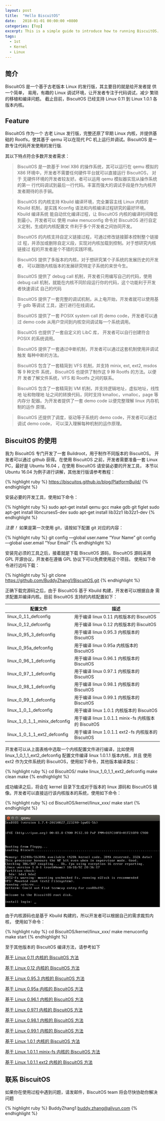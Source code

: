```yaml
---
layout: post
title:  "Hello BiscuitOS"
date:   2018-01-01 00:00:00 +0800
categories: [Top]
excerpt: This is a simple guide to introduce how to running BiscuitOS.
tags:
  - 1st
  - Kernel
  - Linux
---
```


## 简介

BiscuitOS 是一个基于古老版本 Linux 的发行版，其主要目的就是给开发者提
供一个简单， 易用，有趣的 Linux 调试环境，让开发者专注于代码调试，减少
繁琐的移植和编译问题。 截止目前，BiscuitOS 已经支持 Linux 0.11 到 
Linux 1.0.1 各版本内核。 

## Feature

BiscuitOS 作为一个 古老 Linux 发行版，完整还原了早期 Linux 内核，并提供基础的 Rootfs，使其基于 qemu 可以在现代 PC 机上运行并调试。BiscuitOS 是一款专注代码开发使用的发行版.

其以下特点符合多数开发者需求：
  
> BiscuitOS 是一款基于 Intel X86 的操作系统，其可以运行在 qemu 模拟的 
> X86 环境中，开发者不需要任何硬件平台就可以直接运行 BiscuitOS， 对于
> 无硬件环境的开发者较友好。者可以运用 qemu 模拟器实现从操作系统的第一
> 行代码调试到最后一行代码。丰富而强大的调试手段是作为内核开发者期待的杀手锏。

> BiscuitOS 的内核支持 Kbuild 编译环境，完全兼容主线 Linux 内核的 Kbuild
> 机制，是实践 Kconfig 语法和内核编译过程研究的最好环境。Kbuild 编译系统
> 能自动优化编译过程，让 BiscuitOS 内核的编译时间降低到最小。开发者可以
> 使用 make menuconfig 命令对 BiscuitOS 进行自定义定制，生成的内核配置文
> 件利于多个开发者之间协同开发。

> BiscuitOS 的内核支持自定义链接过程，可通过修改链接脚本控制整个链接过
> 程，并添加或删除自定义段，实现对内核加载到控制。对于想研究内核链接过
> 程的开发者是个不错的实践环境。
    
> BiscuitOS 提供了多版本的内核，对于想研究某个子系统的发展历史的开发者，
> 可以跟随内核版本的发展研究特定子系统的来世今生。

> BiscuitOS 提供了 debug call 机制，开发者只用编写自己的代码，使用 debug 
> call 机制，就能在内核不同阶段运行你的代码，这个功能利于开发者快速调试
> 自己的代码
    
> BiscuitOS 提供了一套完整的调试机制，从上电开始，开发者就可以使用基于 
> gdb 等调试 工具，逐行进行在线调试。
    
> BiscuitOS 提供了一套 POSIX system call 的 demo code，开发者可以通过 
> demo code 从用户空间到内核空间调试每一个系统调用。
    
> BiscuitOS 也提供了一套自定义的 LibC 库， 开发者可以自行创建符合 POSIX 
> 的系统调用。
    
> BiscuitOS 提供了一套通过中断机制，开发者可以通过这套机制使用并调试触发
> 每种中断的方法。
    
> BiscuitOS 包含了一套精简到 VFS 机制，并支持 minix, ext, ext2, msdos 
> 等 9 种文件 系统， BiscuitOS 也提供了制作这 9 种 Rootfs 的方法。以便开
> 发者了解文件系统，VFS 和 Rootfs 之间的联系。
    
> BiscuitOS 包含了一套精简到 VM 机制，并支持逻辑地址，虚拟地址，线性地
> 址和物理地 址之间的转换代码，同时支持 kmalloc，vmalloc，page 等内存分
> 配器。为开发者提供了一套 demo code 以便完整理解 linux 内存机制的运作
> 原理。
    
> BiscuitOS 还提供了调度，驱动等子系统的 demo code，开发者可以通过调试
> demo code， 可以深入理解每种机制的运作原理。

## BiscuitOS 的使用

我为 BiscuitOS 专门开发了一套 Buildroot，用于制作不同版本的 BiscuitOS。
开发者可以通过 github 获得。在使用 BiscuitOS 之前，开发者需要准备一套 
Linux PC，最好是 Ubuntu 16.04 ，在使用 BiscuitOS 请安装必要的开发工具，
本节以 Ubuntu 16.04 为例子进行讲解，其他发行版请参考教程：

{% highlight ruby %}
https://biscuitos.github.io/blog/PlatformBuild/
{% endhighlight %}

安装必要的开发工具，使用如下命令：

{% highlight ruby %}
  sudo apt-get install qemu gcc make gdb git figlet
  sudo apt-get install libncurses5-dev
  sudo apt-get install lib32z1 lib32z1-dev
{% endhighlight %}

*注意！* 如果是第一次使用 git，请按如下配置 git 对应的内容：

{% highlight ruby %}
  git config —global user.name “Your Name”
  git config —global user.email “Your Email"
{% endhighlight %}

安装完必须的工具之后，接着就是下载 BiscuitOS 源码，BiscuitOS 源码采用 
GPL 开源协议，开发者在遵循 GPL 协议下可以免费使用这个项目。
使用如下命令进行远吗下载：

{% highlight ruby %}
  git clone https://github.com/BuddyZhang1/BiscuitOS.git
{% endhighlight %}

正确下载完源码之后，由于 BiscuitOS 基于 Kbuild 构建，开发者可以根据自身
需求配置并编译内核。目前 BiscuitOS 支持的内核配置如下：

| 配置文件                     | 描述                                     |
| ---------------------------- | ---------------------------------------- |
| linux_0_11_defconfig         | 用于编译 linux 0.11 内核版本的 BiscuitOS |
| linux_0_12_defconfig         | 用于编译 linux 0.12 内核版本的 BiscuitOS |
| linux_0_95_3_defconfig       | 用于编译 linux 0.95.3 内核版本的 BiscuitOS |
| linux_0_95a_defconfig        | 用于编译 linux 0.95a 内核版本的 BiscuitOS |
| linux_0_96_1_defconfig       | 用于编译 linux 0.96.1 内核版本的 BiscuitOS |
| linux_0_97_1_defconfig       | 用于编译 linux 0.97.1 内核版本的 BiscuitOS |
| linux_0_98_1_defconfig       | 用于编译 linux 0.98.1 内核版本的 BiscuitOS |
| linux_0_99_1_defconfig       | 用于编译 linux 0.99.1 内核版本的 BiscuitOS |
| linux_1_0_1_defconfig        | 用于编译 linux 1.0.1 内核版本的 BiscuitOS |
| linux_1_0_1_1_minix_defconfig | 用于编译 linux 1.0.1.1 minix-fs 内核版本的 BiscuitOS |
| linux_1_0_1_1_ext2_defconfig  | 用于编译 linux 1.0.1.1 ext2-fs 内核版本的 BiscuitOS |

开发者可以从上面表格中选取一个内核配置文件进行编译，比如使用 
linux_1_0_1_1_ext2_defconfig 配置文件编译 linux 1.0.1.1 版本内核，并且
使用 ext2 作为文件系统的 BiscuitOS，使用如下命令，其他版本编译类似：

{% highlight ruby %}
  cd BiscuitOS/
  make linux_1_0_1_1_ext2_defconfig
  make clean
  make
{% endhighlight %}

成功编译之后，将会在 kernel 目录下生成对于版本的 linux 源码和 BiscuitOS
镜像。开发者可以直接运行该内核版本的系统，使用如下命令：

{% highlight ruby %}
  cd BiscuitOS/kernel/linux_xxx/
  make start
{% endhighlight %}

![Running1.0.1.1 ext2](https://raw.githubusercontent.com/EmulateSpace/PictureSet/master/BiscuitOS/buildroot/V000019.png)

由于内核源码也是基于 Kbuild 构建的，所以开发者可以根据自己的需求裁剪内核，
使用如下命令：

{% highlight ruby %}
  cd BiscuitOS/kernel/linux_xxx/
  make menuconfig
  make start
{% endhighlight %}

至于其他版本的 BiscuitOS 编译方法，请参考如下 

[基于 Linux 0.11 内核的 BiscuitOS 方法](https://biscuitos.github.io/blog/Linux0.11_Usermanual/)

[基于 Linux 0.12 内核的 BiscuitOS 方法](https://biscuitos.github.io/blog/Linux0.12_Usermanual/)

[基于 Linux 0.95.3 内核的 BiscuitOS 方法](https://biscuitos.github.io/blog/Linux0.95.3_Usermanual/)

[基于 Linux 0.95a 内核的 BiscuitOS 方法](https://biscuitos.github.io/blog/Linux0.95a_Usermanual/)

[基于 Linux 0.96.1 内核的 BiscuitOS 方法](https://biscuitos.github.io/blog/Linux0.96.1_Usermanual/)

[基于 Linux 0.97.1 内核的 BiscuitOS 方法](https://biscuitos.github.io/blog/Linux0.97.1_Usermanual/)

[基于 Linux 0.98.1 内核的 BiscuitOS 方法](https://biscuitos.github.io/blog/Linux0.98.1_Usermanual/)

[基于 Linux 0.99.1 内核的 BiscuitOS 方法](https://biscuitos.github.io/blog/Linux0.99.1_Usermanual/)

[基于 Linux 1.0.1 内核的 BiscuitOS 方法](https://biscuitos.github.io/blog/Linux1.0.1_Usermanual/)

[基于 Linux 1.0.1.1 minix-fs 内核的 BiscuitOS 方法](https://biscuitos.github.io/blog/Linux1.0.1.1_minixfs_Usermanual/)

[基于 Linux 1.0.1.1 ext2 内核的 BiscuitOS 方法](https://biscuitos.github.io/blog/Linux1.0.1.1_ext2fs_Usermanual/)

## 联系 BiscuitOS

如果你在使用过程中遇到问题，请发邮件，BiscuitOS team 将会尽快协助你解决问题

{% highlight ruby %}
  BuddyZhang1 <buddy.zhang@aliyun.com>
{% endhighlight %}
